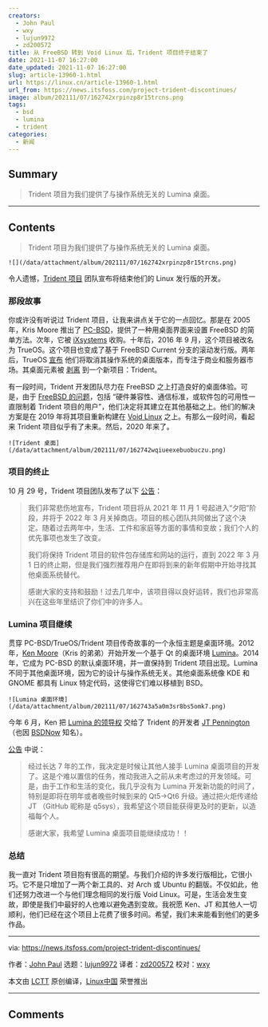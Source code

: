 ```yaml
---
creators:
  - John Paul
  - wxy
  - lujun9972
  - zd200572
title: 从 FreeBSD 转到 Void Linux 后，Trident 项目终于结束了
date: 2021-11-07 16:27:00
date_updated: 2021-11-07 16:27:00
slug: article-13960-1.html
url: https://linux.cn/article-13960-1.html
url_from: https://news.itsfoss.com/project-trident-discontinues/
image: album/202111/07/162742xrpinzp8r15trcns.png
tags:
  - bsd
  - lumina
  - trident
categories:
  - 新闻
---
```


## Summary

> Trident 项目为我们提供了与操作系统无关的 Lumina 桌面。

***

<!-- more -->

## Contents

> 
> Trident 项目为我们提供了与操作系统无关的 Lumina 桌面。
> 
> 
> 

`![](/data/attachment/album/202111/07/162742xrpinzp8r15trcns.png)`

令人遗憾，[Trident 项目](https://project-trident.org/) 团队宣布将结束他们的 Linux 发行版的开发。

### 那段故事

你或许没有听说过 Trident 项目，让我来讲点关于它的一点回忆。那是在 2005 年，Kris Moore 推出了 [PC-BSD](https://en.wikipedia.org/wiki/TrueOS)，提供了一种用桌面界面来设置 FreeBSD 的简单方法。次年，它被 [iXsystems](http://ixsystems.com/) 收购。十年后，2016 年 9 月，这个项目被改名为 TrueOS。这个项目也变成了基于 FreeBSD Current 分支的滚动发行版。两年后，TrueOS [宣布](https://itsfoss.com/trueos-plan-change/) 他们将取消其操作系统的桌面版本，而专注于商业和服务器市场。其桌面元素被 [剥离](https://itsfoss.com/project-trident-interview/) 到一个新项目：Trident。

有一段时间，Trident 开发团队尽力在 FreeBSD 之上打造良好的桌面体验。可是，由于 [FreeBSD 的问题](https://project-trident.org/post/os_migration/)，包括 “硬件兼容性、通信标准，或软件包的可用性一直限制着 Trident 项目的用户”，他们决定将其建立在其他基础之上。他们的解决方案是在 2019 年将其项目重新构建在 [Void Linux](https://voidlinux.org/) 之上。有那么一段时间，看起来 Trident 项目似乎有了未来。然后，2020 年来了。

`![Trident 桌面](/data/attachment/album/202111/07/162742wqiueexebuobuczu.png)`

### 项目的终止

10 月 29 号，Trident 项目团队发布了以下 [公告](https://project-trident.org/post/2021-10-29_sunset/)：

> 
> 我们非常悲伤地宣布，Trident 项目将从 2021 年 11 月 1 号起进入“夕阳”阶段，并将于 2022 年 3 月关掉商店。项目的核心团队共同做出了这个决定。随着过去两年中，生活、工件和家庭等方面的事情和变故；我们个人的优先事项也发生了改变。
> 
> 
> 我们将保持 Trident 项目的软件包存储库和网站的运行，直到 2022 年 3 月 1 日的终止期，但是我们强烈推荐用户在即将到来的新年假期中开始寻找其他桌面系统替代。
> 
> 
> 感谢大家的支持和鼓励！过去几年中，该项目得以良好运转，我们也非常高兴在这些年里结识了你们中的许多人。
> 
> 
> 

### Lumina 项目继续

贯穿 PC-BSD/TrueOS/Trident 项目传奇故事的一个永恒主题是桌面环境。2012 年，[Ken Moore](https://github.com/beanpole135)（Kris 的弟弟）开始开发一个基于 Qt 的桌面环境 [Lumina](https://lumina-desktop.org/)。2014 年，它成为 PC-BSD 的默认桌面环境，并一直保持到 Trident 项目出现。Lumina 不同于其他桌面环境，因为它的设计与操作系统无关。其他桌面系统像 KDE 和 GNOME 都具有 Linux 特定代码，这使得它们难以移植到 BSD。

`![Lumina 桌面环境](/data/attachment/album/202111/07/162743a5a0m3sr8bs5omk7.png)`

今年 6 月，Ken 把 [Lumina 的领导权](https://lumina-desktop.org/post/2021-06-23/) 交给了 Trident 的开发者 [JT Pennington](https://github.com/q5sys)（也因 [BSDNow](https://www.bsdnow.tv/) 知名）。

[公告](https://lumina-desktop.org/post/2021-06-23/) 中说：

> 
> 经过长达 7 年的工作，我决定是时候让其他人接手 Lumina 桌面项目的开发了。这是个难以置信的任务，推动我进入之前从未考虑过的开发领域。可是，由于工作和生活的变化，我几乎没有为 Lumina 开发新功能的时间了，特别是即将在明年或者晚些时候到来的 Qt5->Qt6 升级。通过把火炬传递给 JT （GitHub 昵称是 q5sys），我希望这个项目能获得更及时的更新，以造福每个人。
> 
> 
> 感谢大家，我希望 Lumina 桌面项目能继续成功！！
> 
> 
> 

### 总结

我一直对 Trident 项目抱有很高的期望。与我们介绍的许多发行版相比，它很小巧。它不是只增加了一两个新工具的、对 Arch 或 Ubuntu 的翻版。不仅如此，他们还努力改进一个与他们理念相同的发行版 Void Linux。可是，生活会发生变故，即使是我们中最好的人也难以避免遇到变故。我祝愿 Ken、JT 和其他人一切顺利，他们已经在这个项目上花费了很多时间。希望，我们未来能看到他们的更多作品。

---

via: <https://news.itsfoss.com/project-trident-discontinues/>

作者：[John Paul](https://news.itsfoss.com/author/john/) 选题：[lujun9972](https://github.com/lujun9972) 译者：[zd200572](https://github.com/zd200572) 校对：[wxy](https://github.com/wxy)

本文由 [LCTT](https://github.com/LCTT/TranslateProject) 原创编译，[Linux中国](https://linux.cn/) 荣誉推出

***

## Comments
